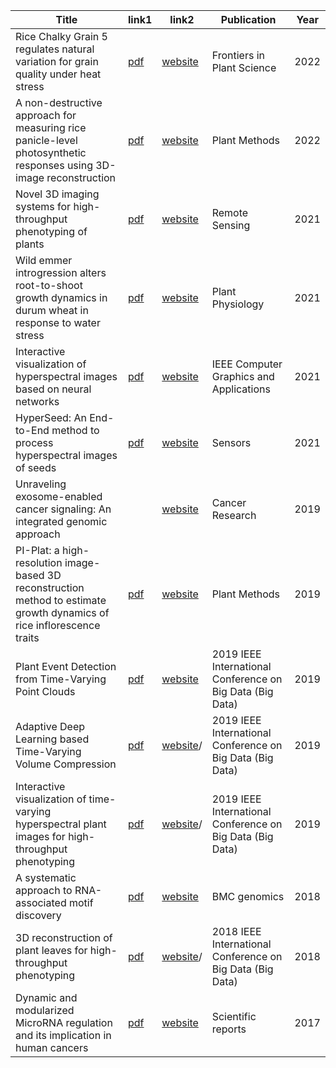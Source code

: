 | Title                                                                                                                    | link1                                                                                                                                                                      | link2                                                                                                                            | Publication                                               | Year |
| ------------------------------------------------------------------------------------------------------------------------ | -------------------------------------------------------------------------------------------------------------------------------------------------------------------------- | -------------------------------------------------------------------------------------------------------------------------------- | --------------------------------------------------------- | ---- |
| Rice Chalky Grain 5 regulates natural variation for grain quality under heat stress                                      | [pdf](papers/2022.Rice%20Chalky%20Grain%205%20regulates%20natural%20variation%20for%20grain%20quality%20under%20heat%20stress.pdf)                                         | [website](https://www.frontiersin.org/articles/10.3389/fpls.2022.1026472/full)                                                   | Frontiers in Plant Science                                | 2022 |
| A non-destructive approach for measuring rice panicle-level photosynthetic responses using 3D-image reconstruction       | [pdf](papers/2022.A%20non-destructive%20approach%20for%20measuring%20rice%20panicle-level%20photosynthetic%20responses%20using%203D-image%20reconstruction.pdf)            | [website](https://link.springer.com/article/10.1186/s13007-022-00959-y)                                                          | Plant Methods                                             | 2022 |
| Novel 3D imaging systems for high-throughput phenotyping of plants                                                       | [pdf](papers/2021.Novel%203D%20Imaging%20Systems%20for%20High-Throughput%20Phenotyping%20of%20Plants.pdf)                                                                  | [website](https://www.mdpi.com/2072-4292/13/11/2113)                                                                             | Remote Sensing                                            | 2021 |
| Wild emmer introgression alters root-to-shoot growth dynamics in durum wheat in response to water stress                 | [pdf](papers/2021.Wild%20emmer%20introgression%20alters%20root-to-shoot%20growth%20dynamics%20in%20durum%20wheat%20in%20response%20to%20water%20stress.pdf)                | [website](https://academic.oup.com/plphys/article/187/3/1149/6306418)                                                            | Plant Physiology                                          | 2021 |
| Interactive visualization of hyperspectral images based on neural networks                                               | [pdf](papers/2021.Interactive%20Visualization%20of%20Hyperspectral%20Images%20based%20on%20Neural%20Networks.pdf)                                                          | [website](https://ieeexplore.ieee.org/abstract/document/9490338)                                                                 | IEEE Computer Graphics and Applications                   | 2021 |
| HyperSeed: An End-to-End method to process hyperspectral images of seeds                                                 | [pdf](papers/2021.HyperSeed%20An%20End-to-End%20method%20to%20process%20hyperspectral%20images%20of%20seeds.pdf)                                                           | [website](https://www.mdpi.com/1424-8220/21/24/8184)                                                                             | Sensors                                                   | 2021 |
| Unraveling exosome-enabled cancer signaling: An integrated genomic approach                                              |                                                                                                                                                                            | [website](https://aacrjournals.org/cancerres/article/79/13_Supplement/779/637405/Abstract-779-Unraveling-exosome-enabled-cancer) | Cancer Research                                           | 2019 |
| PI-Plat: a high-resolution image-based 3D reconstruction method to estimate growth dynamics of rice inflorescence traits | [pdf](papers/2019.PI-Plat%20a%20high-resolution%20image-based%203D%20reconstruction%20method%20to%20estimate%20growth%20dynamics%20of%20rice%20inflorescence%20traits.pdf) | [website](https://link.springer.com/article/10.1186/s13007-019-0545-2)                                                           | Plant Methods                                             | 2019 |
| Plant Event Detection from Time-Varying Point Clouds                                                                     | [pdf](papers/2019.Plant%20Event%20Detection%20from%20Time-Varying%20Point%20Clouds.pdf)                                                                                    | [website](https://ieeexplore.ieee.org/abstract/document/9006497)                                                                 | 2019 IEEE International Conference on Big Data (Big Data) | 2019 |
| Adaptive Deep Learning based Time-Varying Volume Compression                                                             | [pdf](papers/2019.Adaptive%20Deep%20Learning%20based%20Time-Varying%20Volume%20Compression.pdf)                                                                            | [website](https://ieeexplore.ieee.org/abstract/document/9006146)/                                                                | 2019 IEEE International Conference on Big Data (Big Data) | 2019 |
| Interactive visualization of time-varying hyperspectral plant images for high-throughput phenotyping                     | [pdf](papers/2019.Interactive%20Visualization%20of%20Time-Varying%20Hyperspectral%20Plant%20Images%20for%20High-Throughput%20Phenotyping.pdf)                              | [website](https://ieeexplore.ieee.org/abstract/document/9006003)/                                                                | 2019 IEEE International Conference on Big Data (Big Data) | 2019 |
| A systematic approach to RNA-associated motif discovery                                                                  | [pdf](papers/2018.A%20systematic%20approach%20to%20RNA-associated%20motif%20discovery.pdf)                                                                                 | [website](https://link.springer.com/article/10.1186/s12864-018-4528-x)                                                           | BMC genomics                                              | 2018 |
| 3D reconstruction of plant leaves for high-throughput phenotyping                                                        | [pdf](papers/2018.3D%20Reconstruction%20of%20Plant%20Leaves%20for%20High-Throughput%20Phenotyping.pdf)                                                                     | [website](https://ieeexplore.ieee.org/abstract/document/8622428)/                                                                | 2018 IEEE International Conference on Big Data (Big Data) | 2018 |
| Dynamic and modularized MicroRNA regulation and its implication in human cancers                                         | [pdf](papers/2017.Dynamic%20and%20modularized%20MicroRNA%20regulation%20and%20its%20implication%20in%20human%20cancers.pdf)                                                | [website](https://link.springer.com/content/pdf/10.1038/s41598-017-13470-5.pdf)                                                  | Scientific reports                                        | 2017 |
